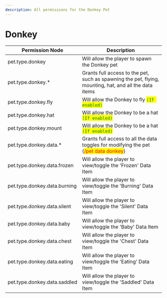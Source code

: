```yaml
---
description: All permissions for the Donkey Pet
---
```



# Donkey
| Permission Node | Description |
| - | - |
| pet.type.donkey | Will allow the player to spawn the Donkey pet |
| pet.type.donkey.* | Grants full access to the pet, such as spawning the pet, flying, mounting, hat, and all the data items |
| pet.type.donkey.fly | Will allow the Donkey to fly <mark style="color:green;">`(If enabled)`</mark> |
| pet.type.donkey.hat | Will allow the Donkey to be a hat <mark style="color:green;">`(If enabled)`</mark> |
| pet.type.donkey.mount | Will allow the Donkey to be a hat <mark style="color:green;">`(If enabled)`</mark> |
| pet.type.donkey.data.* | Grants full access to all the data toggles for modifying the pet (<mark style="color:red;">/pet data donkey</mark>) |
| pet.type.donkey.data.frozen | Will allow the player to view/toggle the 'Frozen' Data Item |
| pet.type.donkey.data.burning | Will allow the player to view/toggle the 'Burning' Data Item |
| pet.type.donkey.data.silent | Will allow the player to view/toggle the 'Silent' Data Item |
| pet.type.donkey.data.baby | Will allow the player to view/toggle the 'Baby' Data Item |
| pet.type.donkey.data.chest | Will allow the player to view/toggle the 'Chest' Data Item |
| pet.type.donkey.data.eating | Will allow the player to view/toggle the 'Eating' Data Item |
| pet.type.donkey.data.saddled | Will allow the player to view/toggle the 'Saddled' Data Item |

